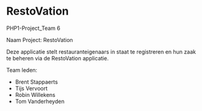 # RestoVation
PHP1-Project_Team 6

Naam Project: RestoVation

Deze applicatie stelt restauranteigenaars in staat te registreren en hun zaak te beheren via de RestoVation applicatie.


Team leden:
- Brent Stappaerts
- Tijs Vervoort
- Robin Willekens
- Tom Vanderheyden
